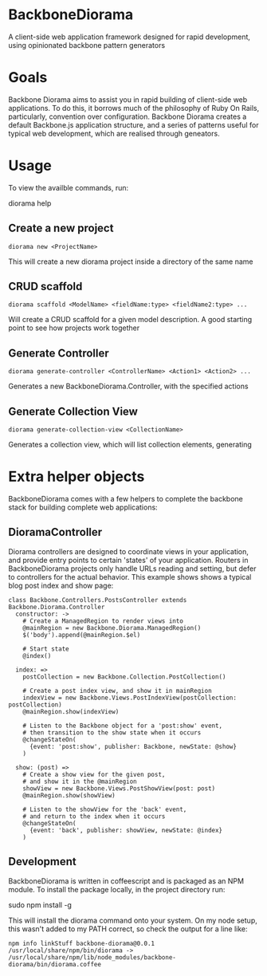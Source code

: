 BackboneDiorama
===============

A client-side web application framework designed for rapid development, using opinionated backbone pattern generators

# Goals
Backbone Diorama aims to assist you in rapid building of client-side web applications. To do this, it borrows much of the 
philosophy of Ruby On Rails, particularly, convention over configuration. Backbone Diorama creates a default Backbone.js
application structure, and a series of patterns useful for typical web development, which are realised through geneators.

# Usage
To view the availble commands, run:

  diorama help

## Create a new project
    
    diorama new <ProjectName>

This will create a new diorama project inside a directory of the same name

## CRUD scaffold
    
    diorama scaffold <ModelName> <fieldName:type> <fieldName2:type> ...

Will create a CRUD scaffold for a given model description. A good starting point to see how projects work together

## Generate Controller

    diorama generate-controller <ControllerName> <Action1> <Action2> ...

Generates a new BackboneDiorama.Controller, with the specified actions

## Generate Collection View

    diorama generate-collection-view <CollectionName>

Generates a collection view, which will list collection elements, generating 

# Extra helper objects
BackboneDiorama comes with a few helpers to complete the backbone stack for building complete web applications:

## DioramaController
Diorama controllers are designed to coordinate views in your application, and provide entry points to certain 'states' of your application. Routers in BackboneDiorama projects only handle URLs reading and setting, but defer to controllers for the actual behavior.
This example shows shows a typical blog post index and show page:

    class Backbone.Controllers.PostsController extends Backbone.Diorama.Controller
      constructor: ->
        # Create a ManagedRegion to render views into
        @mainRegion = new Backbone.Diorama.ManagedRegion()
        $('body').append(@mainRegion.$el)

        # Start state
        @index()

      index: =>
        postCollection = new Backbone.Collection.PostCollection()

        # Create a post index view, and show it in mainRegion
        indexView = new Backbone.Views.PostIndexView(postCollection: postCollection)
        @mainRegion.show(indexView)

        # Listen to the Backbone object for a 'post:show' event,
        # then transition to the show state when it occurs
        @changeStateOn(
          {event: 'post:show', publisher: Backbone, newState: @show}
        )

      show: (post) =>
        # Create a show view for the given post,
        # and show it in the @mainRegion
        showView = new Backbone.Views.PostShowView(post: post)
        @mainRegion.show(showView)

        # Listen to the showView for the 'back' event,
        # and return to the index when it occurs
        @changeStateOn(
          {event: 'back', publisher: showView, newState: @index}
        )
    

## Development
BackboneDiorama is written in coffeescript and is packaged as an NPM module. To install the package locally, in the project directory run:

  sudo npm install -g

This will install the diorama command onto your system. On my node setup, this wasn't added to my PATH correct, so check the output for a line like:

    npm info linkStuff backbone-diorama@0.0.1
    /usr/local/share/npm/bin/diorama -> /usr/local/share/npm/lib/node_modules/backbone-diorama/bin/diorama.coffee
